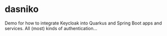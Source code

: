 # dasniko
Demo for how to integrate Keycloak into Quarkus and Spring Boot apps and services. All (most) kinds of authentication…
